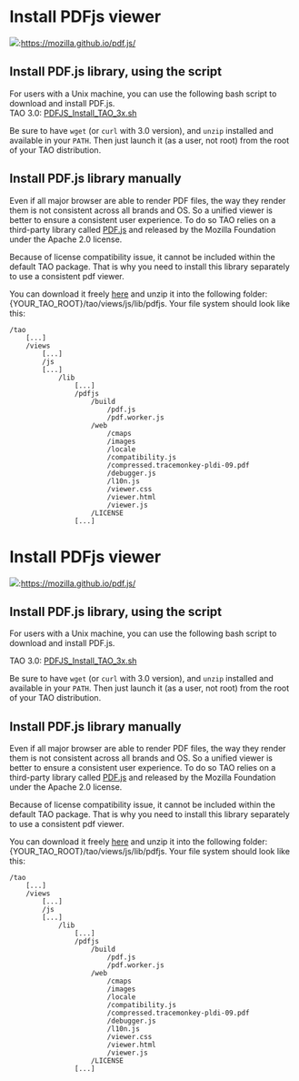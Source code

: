 <!--
author:
    - 'Jean-Sébastien Conan'
created_at: '2016-09-21 15:35:10'
updated_at: '2016-09-21 16:01:18'
tags:
    - Wiki
-->

Install PDFjs viewer
====================

![](http://forge.taotesting.com/attachments/download/4125/pdfjs.svg):https://mozilla.github.io/pdf.js/

Install PDF.js library, using the script
----------------------------------------

For users with a Unix machine, you can use the following bash script to download and install PDF.js.\
TAO 3.0: [PDFJS\_Install\_TAO\_3x.sh](../resources//attachments/download/4123/PDFJS_Install_TAO_3x.sh)

Be sure to have `wget` (or `curl` with 3.0 version), and `unzip` installed and available in your `PATH`. Then just launch it (as a user, not root) from the root of your TAO distribution.

Install PDF.js library manually
-------------------------------

Even if all major browser are able to render PDF files, the way they render them is not consistent across all brands and OS. So a unified viewer is better to ensure a consistent user experience. To do so TAO relies on a third-party library called [PDF.js](https://mozilla.github.io/pdf.js/) and released by the Mozilla Foundation under the Apache 2.0 license.

Because of license compatibility issue, it cannot be included within the default TAO package. That is why you need to install this library separately to use a consistent pdf viewer.

You can download it freely [here](https://mozilla.github.io/pdf.js/getting_started/#download) and unzip it into the following folder: {YOUR\_TAO\_ROOT}/tao/views/js/lib/pdfjs. Your file system should look like this:

    /tao
        [...]
        /views
            [...]
            /js
            [...]
                /lib
                    [...]
                    /pdfjs
                        /build
                            /pdf.js
                            /pdf.worker.js
                        /web
                            /cmaps
                            /images
                            /locale
                            /compatibility.js
                            /compressed.tracemonkey-pldi-09.pdf
                            /debugger.js
                            /l10n.js
                            /viewer.css
                            /viewer.html
                            /viewer.js
                        /LICENSE
                    [...]
Install PDFjs viewer
====================

![](http://forge.taotesting.com/attachments/download/4125/pdfjs.svg):https://mozilla.github.io/pdf.js/

Install PDF.js library, using the script
----------------------------------------

For users with a Unix machine, you can use the following bash script to download and install PDF.js.<br/>

TAO 3.0: [PDFJS\_Install\_TAO\_3x.sh](../resources//attachments/download/4123/PDFJS_Install_TAO_3x.sh)

Be sure to have `wget` (or `curl` with 3.0 version), and `unzip` installed and available in your `PATH`. Then just launch it (as a user, not root) from the root of your TAO distribution.

Install PDF.js library manually
-------------------------------

Even if all major browser are able to render PDF files, the way they render them is not consistent across all brands and OS. So a unified viewer is better to ensure a consistent user experience. To do so TAO relies on a third-party library called [PDF.js](https://mozilla.github.io/pdf.js/) and released by the Mozilla Foundation under the Apache 2.0 license.

Because of license compatibility issue, it cannot be included within the default TAO package. That is why you need to install this library separately to use a consistent pdf viewer.

You can download it freely [here](https://mozilla.github.io/pdf.js/getting_started/#download) and unzip it into the following folder: {YOUR\_TAO\_ROOT}/tao/views/js/lib/pdfjs. Your file system should look like this:

    /tao
        [...]
        /views
            [...]
            /js
            [...]
                /lib
                    [...]
                    /pdfjs
                        /build
                            /pdf.js
                            /pdf.worker.js
                        /web
                            /cmaps
                            /images
                            /locale
                            /compatibility.js
                            /compressed.tracemonkey-pldi-09.pdf
                            /debugger.js
                            /l10n.js
                            /viewer.css
                            /viewer.html
                            /viewer.js
                        /LICENSE
                    [...]

